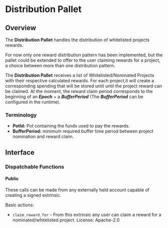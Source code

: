 # Distribution Pallet
## Overview

The **Distribution Pallet** handles the distribution of whitelisted projects rewards.

For now only one reward distribution pattern has been implemented, but the pallet could be extended
to offer to the user claiming rewards for a project, a choice between more than one distribution pattern.
 
The **Distribution Pallet** receives a list of Whitelisted/Nominated Projects with
their respective calculated rewards. For each project,it will create a corresponding 
spending that will be stored until until the project reward can be claimed. At the moment, the reward claim period corresponds to the beginning of an ***Epoch*** + a ***BufferPeriod*** (The ***BufferPeriod*** can be configured in the runtime).


### Terminology

- **PotId:** Pot containing the funds used to pay the rewards.
- **BufferPeriod:** minimum required buffer time period between project nomination and reward claim.
## Interface

### Dispatchable Functions

#### Public

These calls can be made from any externally held account capable of creating
a signed extrinsic.

Basic actions:
- `claim_reward_for` - From this extrinsic any user can claim a reward for a nominated/whitelisted project.
License: Apache-2.0
